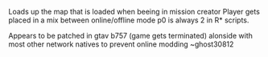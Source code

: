 Loads up the map that is loaded when beeing in mission creator
Player gets placed in a mix between online/offline mode
p0 is always 2 in R* scripts.

Appears to be patched in gtav b757 (game gets terminated) alonside with most other network natives to prevent online modding ~ghost30812